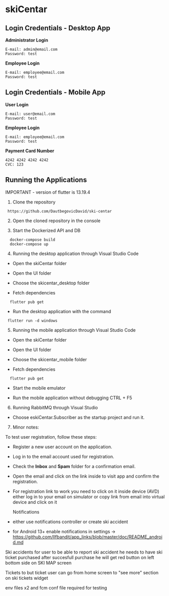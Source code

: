 
# skiCentar




## Login Credentials - Desktop App

**Administrator Login**

```plaintext
E-mail: admin@email.com
Password: test
```

**Employee Login**

```plaintext
E-mail: employee@email.com
Password: test
```


 

## Login Credentials - Mobile App

**User Login**

```plaintext
E-mail: user@email.com
Password: test
```

**Employee Login**

```plaintext
E-mail: employee@email.com
Password: test
```

**Payment Card Number**
```plaintext
4242 4242 4242 4242
CVC: 123
```
## Running the Applications

IMPORTANT - version of flutter is 13.19.4

1. Clone the repository
```plaintext
 https://github.com/DautbegovicDavid/ski-centar
 ```

2. Open the cloned repository in the console

3. Start the Dockerized API and DB
```plaintext
  docker-compose build
  docker-compose up
```
4. Running the desktop application through Visual Studio Code

- Open the skiCentar folder

- Open the UI folder

- Choose the skicentar_desktop folder 

- Fetch dependencies
```plaintext
  flutter pub get
```
- Run the desktop application with the command
```plaintext
 flutter run -d windows
```
5. Running the mobile application through Visual Studio Code

- Open the skiCentar folder

- Open the UI folder

- Choose the skicentar_mobile folder

- Fetch dependencies
```plaintext
  flutter pub get
```
- Start the mobile emulator

- Run the mobile application without debugging CTRL + F5

6. Running RabbitMQ through Visual Studio

- Choose eskiCentar.Subscriber as the startup project and run it.

7. Minor notes:

To test user registration, follow these steps:

- Register a new user account on the application.
- Log in to the email account used for registration.
- Check the **Inbox** and **Spam** folder for a confirmation email.
- Open the email and click on the link inside to visit app and confirm the registration.
- For registration link to work you need to click on it inside device (AVD) either log in to your email on simulator or copy link from email into virtual device and click on it 

  Notifications
- either use notifications controller or create ski accident
- for Android 13+ enable notifications in settings -> https://github.com/llfbandit/app_links/blob/master/doc/README_android.md

Ski accidents
for user to be able to report ski accident he needs to have ski ticket purchased
after succesfull purchase he will get red button on left bottom side on SKI MAP screen

Tickets
to but ticket user can go from home screen to "see more" section on ski tickets widget

env files x2 and fcm conf file required for testing
